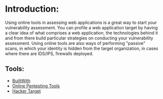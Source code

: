 # Introduction:

Using online tools in assessing web applications is a great way to start your vulnerability assessment. You can profile a web application target by having a clear idea of what comprises a web application, the technologies behind it and from there build particular strategies on conducting your vulnerability assessment. Using online tools are also ways of performing "passive" scans, in which your identity is hidden from the target organization, in cases where there are IDS/IPS, firewalls deployed.


## Tools:

- [BuiltWith](https://builtwith.com)
- [Online Pentesting Tools](https://pentest-tools.com/)
- [Hacker Target](https://hackertarget.com/)
